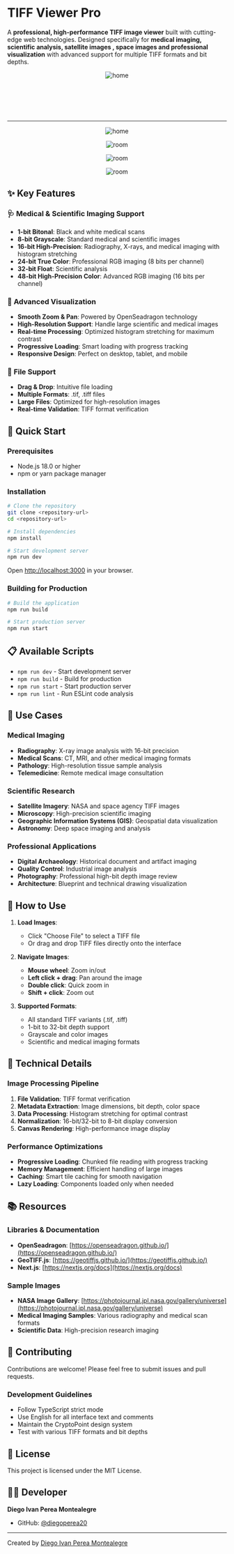 #  TIFF Viewer Pro


A **professional, high-performance TIFF image viewer** built with cutting-edge web technologies. Designed specifically for **medical imaging, scientific analysis, satellite images , space images and professional visualization** with advanced support for multiple TIFF formats and bit depths.


<p align="center">
  <img src="README-images/home.png" alt="home">
</p>

<br>
<br>
<br>
<br>

-----

<p align="center">
  <img src="README-images/spacial2.png" alt="home">
</p>

<p align="center">
  <img src="README-images/satelital.png" alt="room">
</p>

<p align="center">
  <img src="README-images/medical.png" alt="room">
</p>


<p align="center">
  <img src="README-images/spacial1.png" alt="room">
</p>



## ✨ Key Features

### 🩺 **Medical & Scientific Imaging Support**

- **1-bit Bitonal**: Black and white medical scans
- **8-bit Grayscale**: Standard medical and scientific images
- **16-bit High-Precision**: Radiography, X-rays, and medical imaging with histogram stretching
- **24-bit True Color**: Professional RGB imaging (8 bits per channel)
- **32-bit Float**: Scientific analysis 
- **48-bit High-Precision Color**: Advanced RGB imaging (16 bits per channel)

### 🚀 **Advanced Visualization**

- **Smooth Zoom & Pan**: Powered by OpenSeadragon technology
- **High-Resolution Support**: Handle large scientific and medical images
- **Real-time Processing**: Optimized histogram stretching for maximum contrast
- **Progressive Loading**: Smart loading with progress tracking
- **Responsive Design**: Perfect on desktop, tablet, and mobile


### 💾 **File Support**

- **Drag & Drop**: Intuitive file loading
- **Multiple Formats**: .tif, .tiff files
- **Large Files**: Optimized for high-resolution images
- **Real-time Validation**: TIFF format verification


## 🚀 Quick Start

### Prerequisites

- Node.js 18.0 or higher
- npm or yarn package manager

### Installation

```bash
# Clone the repository
git clone <repository-url>
cd <repository-url>

# Install dependencies
npm install

# Start development server
npm run dev
```

Open [http://localhost:3000](http://localhost:3000) in your browser.

### Building for Production

```bash
# Build the application
npm run build

# Start production server
npm run start
```

## 📋 Available Scripts

- `npm run dev` - Start development server
- `npm run build` - Build for production
- `npm run start` - Start production server
- `npm run lint` - Run ESLint code analysis

## 🔬 Use Cases

### Medical Imaging

- **Radiography**: X-ray image analysis with 16-bit precision
- **Medical Scans**: CT, MRI, and other medical imaging formats
- **Pathology**: High-resolution tissue sample analysis
- **Telemedicine**: Remote medical image consultation

### Scientific Research

- **Satellite Imagery**: NASA and space agency TIFF images
- **Microscopy**: High-precision scientific imaging
- **Geographic Information Systems (GIS)**: Geospatial data visualization
- **Astronomy**: Deep space imaging and analysis

### Professional Applications

- **Digital Archaeology**: Historical document and artifact imaging
- **Quality Control**: Industrial image analysis
- **Photography**: Professional high-bit depth image review
- **Architecture**: Blueprint and technical drawing visualization

## 📖 How to Use

1. **Load Images**:

   - Click "Choose File" to select a TIFF file
   - Or drag and drop TIFF files directly onto the interface

2. **Navigate Images**:

   - **Mouse wheel**: Zoom in/out
   - **Left click + drag**: Pan around the image
   - **Double click**: Quick zoom in
   - **Shift + click**: Zoom out

3. **Supported Formats**:
   - All standard TIFF variants (.tif, .tiff)
   - 1-bit to 32-bit depth support
   - Grayscale and color images
   - Scientific and medical imaging formats



## 🔧 Technical Details

### Image Processing Pipeline

1. **File Validation**: TIFF format verification
2. **Metadata Extraction**: Image dimensions, bit depth, color space
3. **Data Processing**: Histogram stretching for optimal contrast
4. **Normalization**: 16-bit/32-bit to 8-bit display conversion
5. **Canvas Rendering**: High-performance image display

### Performance Optimizations

- **Progressive Loading**: Chunked file reading with progress tracking
- **Memory Management**: Efficient handling of large images
- **Caching**: Smart tile caching for smooth navigation
- **Lazy Loading**: Components loaded only when needed

## 📚 Resources

### Libraries & Documentation

- **OpenSeadragon**: [https://openseadragon.github.io/](https://openseadragon.github.io/)
- **GeoTIFF.js**: [https://geotiffjs.github.io/](https://geotiffjs.github.io/)
- **Next.js**: [https://nextjs.org/docs](https://nextjs.org/docs)

### Sample Images

- **NASA Image Gallery**: [https://photojournal.jpl.nasa.gov/gallery/universe](https://photojournal.jpl.nasa.gov/gallery/universe)
- **Medical Imaging Samples**: Various radiography and medical scan formats
- **Scientific Data**: High-precision research imaging

## 🤝 Contributing

Contributions are welcome! Please feel free to submit issues and pull requests.

### Development Guidelines

- Follow TypeScript strict mode
- Use English for all interface text and comments
- Maintain the CryptoPoint design system
- Test with various TIFF formats and bit depths

## 📄 License

This project is licensed under the MIT License.

## 👨‍💻 Developer

**Diego Ivan Perea Montealegre**

- GitHub: [@diegoperea20](https://github.com/diegoperea20)

----

Created by [Diego Ivan Perea Montealegre](https://github.com/diegoperea20)
